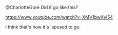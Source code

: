 @CharlotteGore Did it go like this?

https://www.youtube.com/watch?v=XMV1bwXyi54

I think that's how it's 'sposed to go.